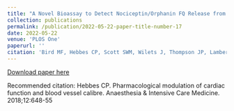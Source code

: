 ```yaml
---
title: "A Novel Bioassay to Detect Nociceptin/Orphanin FQ Release from Single Human Polymorphonuclear Cells."
collection: publications
permalink: /publication/2022-05-22-paper-title-number-17
date: 2022-05-22
venue: 'PLOS One'
paperurl: ''
citation: 'Bird MF, Hebbes CP, Scott SWM, Wilets J, Thompson JP, Lambert DG. A Novel Bioassay to Detect Nociceptin/Orphanin FQ Release from Single Human Polymorphonuclear Cells. PLOS One. 2022 (In press)'
---
```


<a href=''>Download paper here</a>

Recommended citation: Hebbes CP. Pharmacological modulation of cardiac function and blood vessel calibre. Anaesthesia & Intensive Care Medicine. 2018;12:648-55 

